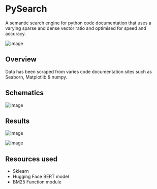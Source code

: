 # PySearch
A semantic search engine for python code documentation that uses a varying sparse and dense vector ratio and optimised for speed and accuracy. 

![image](https://github.com/isaacngggg/FYP/assets/108262412/4b2507a1-27c3-48a0-8873-a077da282dd0)


## Overview

Data has been scraped from varies code documentation sites such as Seaborn, Matplotlib & numpy.



## Schematics
![image](https://github.com/isaacngggg/FYP/assets/108262412/8c808140-9ea7-4685-93be-aeaa7666ac2c)

## Results

![image](https://github.com/isaacngggg/FYP/assets/108262412/5660356d-fc2d-4d4b-9826-81663fb0215a)

![image](https://github.com/isaacngggg/FYP/assets/108262412/ae390f50-c88d-4e85-9c9a-9933d0c1c13f)


## Resources used
- Sklearn
- Hugging Face BERT model
- BM25 Function module
